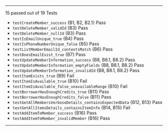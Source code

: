 
---
15 passed out of 19 Tests


* `testCreateMember_success` {B1, B2, B2.1}   Pass
* `testDeleteMember_validId` {B3}   Pass
* `testDeleteMember_nullId` {B3}    Pass
* `testIsEmailUnique_true` {B4}   Pass
* `testIsPhoneNumberUnique_false` {B5}    Pass
* `testListMemberEmailId_contentsMatch` {B6}    Pass
* `testDoesEmailExist_true` {B7}      Pass
* `testUpdateMemberInformation_success` {B8, B8.1, B8.2}    Pass
* `testUpdateMemberInformation_emptyFields` {B8, B8.1, B8.2}    Pass
* `testUpdateMemberInformation_invalidId` {B8, B8.1, B8.2}    Pass
* `testItemExists_true` {B9}      Fail
* `testItemIsAvailable_true` {B10}      Fail
* `testItemIsAvailable_false_unavailableRange` {B10}      Fail
* `testBorrowerHasEnoughCredits_true` {B11}   Pass
* `testBorrowerHasEnoughCredits_false` {B11}    Pass
* `testGetAllMembersVerboseDetails_containsExpectedData` {B12, B13}   Pass
* `testGetAllItemsDetails_containsItemInfo` {B14, B15}    Fail
* `testAddItemToMember_success` {B16}   Pass
* `testAddItemToMember_invalidMember` {B16}   Pass
---
